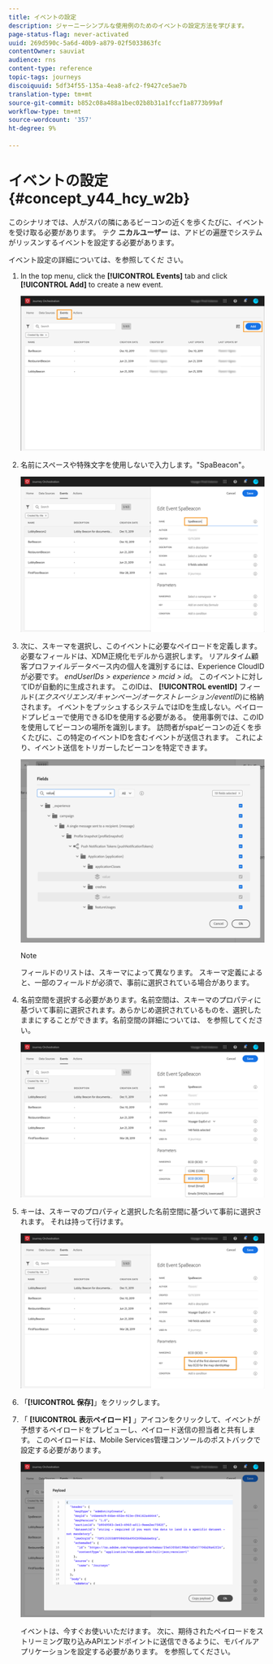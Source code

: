 ```yaml
---
title: イベントの設定
description: ジャーニーシンプルな使用例のためのイベントの設定方法を学びます。
page-status-flag: never-activated
uuid: 269d590c-5a6d-40b9-a879-02f5033863fc
contentOwner: sauviat
audience: rns
content-type: reference
topic-tags: journeys
discoiquuid: 5df34f55-135a-4ea8-afc2-f9427ce5ae7b
translation-type: tm+mt
source-git-commit: b852c08a488a1bec02b8b31a1fccf1a8773b99af
workflow-type: tm+mt
source-wordcount: '357'
ht-degree: 9%

---
```



# イベントの設定{#concept_y44_hcy_w2b}

このシナリオでは、人がスパの隣にあるビーコンの近くを歩くたびに、イベントを受け取る必要があります。 テク **ニカルユーザー** は、アドビの遍歴でシステムがリッスンするイベントを設定する必要があります。

イベント設定の詳細については、を参照してくだ [](../event/about-events.md)さい。

1. In the top menu, click the **[!UICONTROL Events]** tab and click **[!UICONTROL Add]** to create a new event.

   ![](../assets/journeyuc1_1.png)

1. 名前にスペースや特殊文字を使用しないで入力します。&quot;SpaBeacon&quot;。

   ![](../assets/journeyuc1_2.png)

1. 次に、スキーマを選択し、このイベントに必要なペイロードを定義します。 必要なフィールドは、XDM正規化モデルから選択します。 リアルタイム顧客プロファイルデータベース内の個人を識別するには、Experience CloudIDが必要です。 _endUserIDs > experience > mcid > id_。 このイベントに対してIDが自動的に生成されます。 このIDは、 **[!UICONTROL eventID]** フィールド(_エクスペリエンス/キャンペーン/オーケストレーション/eventID_)に格納されます。 イベントをプッシュするシステムではIDを生成しない。ペイロードプレビューで使用できるIDを使用する必要がある。 使用事例では、このIDを使用してビーコンの場所を識別します。 訪問者がspaビーコンの近くを歩くたびに、この特定のイベントIDを含むイベントが送信されます。 これにより、イベント送信をトリガーしたビーコンを特定できます。

   ![](../assets/journeyuc1_3.png)

   >[!NOTE]
   >
   >フィールドのリストは、スキーマによって異なります。 スキーマ定義によると、一部のフィールドが必須で、事前に選択されている場合があります。

1. 名前空間を選択する必要があります。名前空間は、スキーマのプロパティに基づいて事前に選択されます。あらかじめ選択されているものを、選択したままにすることができます。名前空間の詳細については、[](../event/selecting-the-namespace.md) を参照してください。

   ![](../assets/journeyuc1_6.png)

1. キーは、スキーマのプロパティと選択した名前空間に基づいて事前に選択されます。 それは持って行けます。

   ![](../assets/journeyuc1_5.png)

1. 「**[!UICONTROL 保存]**」をクリックします。

1. 「 **[!UICONTROL 表示ペイロード]** 」アイコンをクリックして、イベントが予想するペイロードをプレビューし、ペイロード送信の担当者と共有します。 このペイロードは、Mobile Services管理コンソールのポストバックで設定する必要があります。

   ![](../assets/journeyuc1_7.png)

   イベントは、今すぐお使いいただけます。 次に、期待されたペイロードをストリーミング取り込みAPIエンドポイントに送信できるように、モバイルアプリケーションを設定する必要があります。 [](../event/additional-steps-to-send-events-to-journey-orchestration.md) を参照してください。